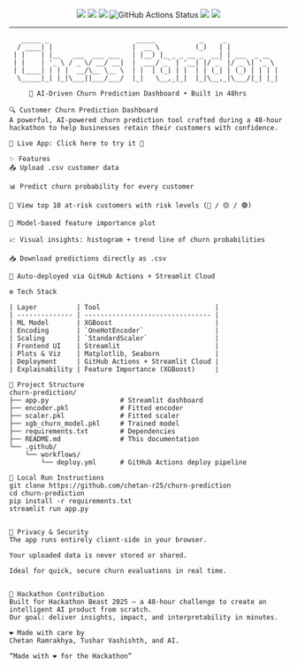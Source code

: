 <p align="center">
  <img src="https://img.shields.io/badge/Python-3.11-blue?logo=python&logoColor=white" />
  <img src="https://img.shields.io/badge/Model-XGBoost-orange" />
  <img src="https://img.shields.io/badge/Built_with-Streamlit-ff4b4b?logo=streamlit&logoColor=white" />
  <img src="https://github.com/chetan-r25/churn-prediction/actions/workflows/deploy.yml/badge.svg" alt="GitHub Actions Status" />
  <img src="https://img.shields.io/badge/Hackathon_Beast-%F0%9F%90%BE-blueviolet" />
  <img src="https://img.shields.io/github/last-commit/chetan-r25/churn-prediction" />
</p>

---

```text
   _____ _                      _____           _     _             
  / ____| |                    |  __ \         (_)   | |            
 | |    | |__   ___  ___ ___   | |__) |_ _ _ __ _  __| | ___  _ __  
 | |    | '_ \ / _ \/ __/ __|  |  ___/ _` | '__| |/ _` |/ _ \| '_ \ 
 | |____| | | |  __/\__ \__ \  | |  | (_| | |  | | (_| | (_) | | | |
  \_____|_| |_|\___||___/___/  |_|   \__,_|_|  |_|\__,_|\___/|_| |_|

     🧠 AI-Driven Churn Prediction Dashboard • Built in 48hrs

🔍 Customer Churn Prediction Dashboard
A powerful, AI-powered churn prediction tool crafted during a 48-hour hackathon to help businesses retain their customers with confidence.

🎯 Live App: Click here to try it 🚀

✨ Features
📤 Upload .csv customer data

📊 Predict churn probability for every customer

🎯 View top 10 at-risk customers with risk levels (🔴 / 🟡 / 🟢)

🧠 Model-based feature importance plot

📈 Visual insights: histogram + trend line of churn probabilities

📥 Download predictions directly as .csv

🔁 Auto-deployed via GitHub Actions + Streamlit Cloud

⚙️ Tech Stack

| Layer          | Tool                             |
| -------------- | -------------------------------- |
| ML Model       | XGBoost                          |
| Encoding       | `OneHotEncoder`                  |
| Scaling        | `StandardScaler`                 |
| Frontend UI    | Streamlit                        |
| Plots & Viz    | Matplotlib, Seaborn              |
| Deployment     | GitHub Actions + Streamlit Cloud |
| Explainability | Feature Importance (XGBoost)     |

📁 Project Structure
churn-prediction/
├── app.py                  # Streamlit dashboard
├── encoder.pkl             # Fitted encoder
├── scaler.pkl              # Fitted scaler
├── xgb_churn_model.pkl     # Trained model
├── requirements.txt        # Dependencies
├── README.md               # This documentation
└── .github/
    └── workflows/
        └── deploy.yml      # GitHub Actions deploy pipeline

🧪 Local Run Instructions
git clone https://github.com/chetan-r25/churn-prediction
cd churn-prediction
pip install -r requirements.txt
streamlit run app.py


🔐 Privacy & Security
The app runs entirely client-side in your browser.

Your uploaded data is never stored or shared.

Ideal for quick, secure churn evaluations in real time.


🚀 Hackathon Contribution
Built for Hackathon Beast 2025 — a 48-hour challenge to create an intelligent AI product from scratch.
Our goal: deliver insights, impact, and interpretability in minutes.

❤️ Made with care by
Chetan Ramrakhya, Tushar Vashishth, and AI.

“Made with ❤️ for the Hackathon”
